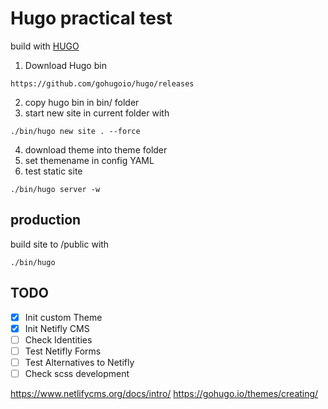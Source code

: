 # Hugo practical test
build with [HUGO](https://gohugo.io/)


1. Download Hugo bin
```
https://github.com/gohugoio/hugo/releases
```
2. copy hugo bin in bin/ folder
3. start new site in current folder with 
```
./bin/hugo new site . --force
```
4. download theme into theme folder
5. set themename in config YAML
6. test static site
```
./bin/hugo server -w
```

## production
build site to /public with
```
./bin/hugo 
```

## TODO

- [x] Init custom Theme
- [x] Init Netifly CMS
- [ ] Check Identities
- [ ] Test Netifly Forms
- [ ] Test Alternatives to Netifly
- [ ] Check scss development

https://www.netlifycms.org/docs/intro/
https://gohugo.io/themes/creating/
